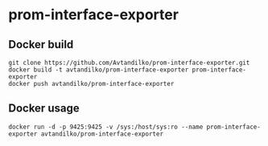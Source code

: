 # prom-interface-exporter

## Docker build
```
git clone https://github.com/Avtandilko/prom-interface-exporter.git
docker build -t avtandilko/prom-interface-exporter prom-interface-exporter
docker push avtandilko/prom-interface-exporter
```
## Docker usage
```
docker run -d -p 9425:9425 -v /sys:/host/sys:ro --name prom-interface-exporter avtandilko/prom-interface-exporter
```
